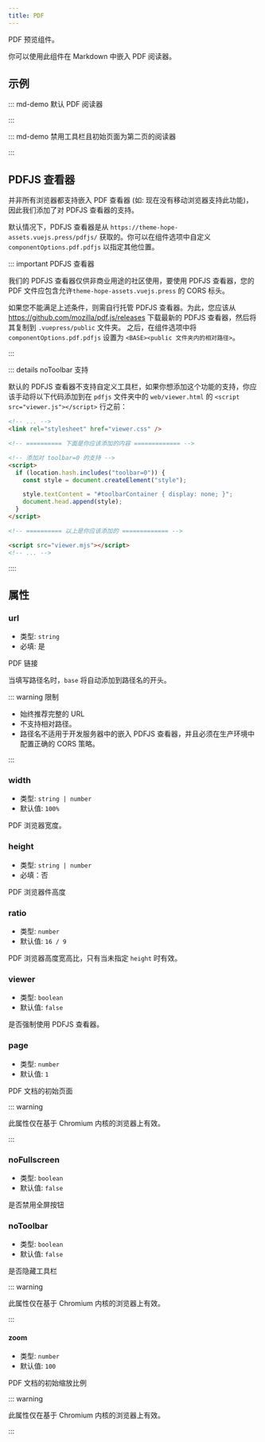 ```yaml
---
title: PDF
---
```


PDF 预览组件。

你可以使用此组件在 Markdown 中嵌入 PDF 阅读器。

<!-- more -->

## 示例

<!-- #region demo -->

::: md-demo 默认 PDF 阅读器

<PDF url="//theme-hope-assets.vuejs.press/files/sample.pdf" />

:::

::: md-demo 禁用工具栏且初始页面为第二页的阅读器

<PDF url="//theme-hope-assets.vuejs.press/files/sample.pdf" page="2" no-toolbar />

:::

<!-- #endregion demo -->

## PDFJS 查看器

并非所有浏览器都支持嵌入 PDF 查看器 (如: 现在没有移动浏览器支持此功能)，因此我们添加了对 PDFJS 查看器的支持。

默认情况下，PDFJS 查看器是从 `https://theme-hope-assets.vuejs.press/pdfjs/` 获取的。你可以在组件选项中自定义 `componentOptions.pdf.pdfjs` 以指定其他位置。

::: important PDFJS 查看器

我们的 PDFJS 查看器仅供非商业用途的社区使用，要使用 PDFJS 查看器，您的 PDF 文件应包含允许`theme-hope-assets.vuejs.press` 的 CORS 标头。

如果您不能满足上述条件，则需自行托管 PDFJS 查看器。为此，您应该从 <https://github.com/mozilla/pdf.js/releases> 下载最新的 PDFJS 查看器，然后将其复制到 `.vuepress/public` 文件夹。 之后，在组件选项中将`componentOptions.pdf.pdfjs` 设置为 `<BASE><public 文件夹内的相对路径>`。

:::

::: details noToolbar 支持

默认的 PDFJS 查看器不支持自定义工具栏，如果你想添加这个功能的支持，你应该手动将以下代码添加到在 `pdfjs` 文件夹中的 `web/viewer.html` 的 `<script src="viewer.js"></script>` 行之前：

```html
<!-- ... -->
<link rel="stylesheet" href="viewer.css" />

<!-- ========== 下面是你应该添加的内容 ============= -->

<!-- 添加对 toolbar=0 的支持 -->
<script>
  if (location.hash.includes("toolbar=0")) {
    const style = document.createElement("style");

    style.textContent = "#toolbarContainer { display: none; }";
    document.head.append(style);
  }
</script>

<!-- ========== 以上是你应该添加的 ============= -->

<script src="viewer.mjs"></script>
<!-- ... -->
```

::::

## 属性

### url

- 类型: `string`
- 必填: 是

PDF 链接

当填写路径名时，`base` 将自动添加到路径名的开头。

::: warning 限制

- 始终推荐完整的 URL
- 不支持相对路径。
- 路径名不适用于开发服务器中的嵌入 PDFJS 查看器，并且必须在生产环境中配置正确的 CORS 策略。

:::

### width

- 类型: `string | number`
- 默认值: `100%`

PDF 浏览器宽度。

### height

- 类型: `string | number`
- 必填：否

PDF 浏览器件高度

### ratio

- 类型: `number`
- 默认值: `16 / 9`

PDF 浏览器高度宽高比，只有当未指定 `height` 时有效。

### viewer

- 类型: `boolean`
- 默认值: `false`

是否强制使用 PDFJS 查看器。

### page

- 类型: `number`
- 默认值: `1`

PDF 文档的初始页面

::: warning

此属性仅在基于 Chromium 内核的浏览器上有效。

:::

### noFullscreen

- 类型: `boolean`
- 默认值: `false`

是否禁用全屏按钮

### noToolbar

- 类型: `boolean`
- 默认值: `false`

是否隐藏工具栏

::: warning

此属性仅在基于 Chromium 内核的浏览器上有效。

:::

#### zoom

- 类型: `number`
- 默认值: `100`

PDF 文档的初始缩放比例

::: warning

此属性仅在基于 Chromium 内核的浏览器上有效。

:::

